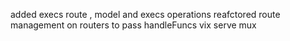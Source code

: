 added execs route , model and execs operations
reafctored route management on routers to pass handleFuncs vix serve mux 